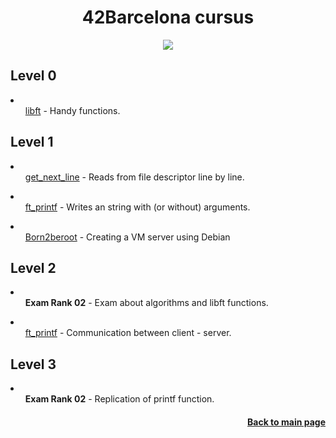 <h1 align="center">42Barcelona cursus</h1>
<p align="center"><img src="https://badge42.vercel.app/api/v2/cl92qrl6200060hmp7ccglubm/stats?cursusId=21&coalitionId=204"></p>
<h2>Level 0</h2>
<li><ul><a href="https://github.com/sszahinos/libft">libft</a> - Handy functions.  <!--<a href="https://github.com/JaeSeoKim/badge42"><img src="https://badge42.vercel.app/api/v2/cl92qrl6200060hmp7ccglubm/project/2783773" alt="sersanch's 42 Libft Score" width="auto" height="20"/></a>--></ul>
</li>
<h2>Level 1</h2>
<li><ul><a href="https://github.com/sszahinos/get_next_line">get_next_line</a> - Reads from file descriptor line by line.  <!--<a href="https://github.com/JaeSeoKim/badge42"><img src="https://badge42.vercel.app/api/v2/cl92qrl6200060hmp7ccglubm/project/2814233" alt="sersanch's 42 get_next_line Score" width="auto" height="20"/></a>--></ul></li>
<li><ul><a href="https://github.com/sszahinos/ft_printf">ft_printf</a> - Writes an string with (or without) arguments. <!--<a href="https://github.com/JaeSeoKim/badge42"><img src="https://badge42.vercel.app/api/v2/cl92qrl6200060hmp7ccglubm/project/2833862" alt="sersanch's 42 ft_printf Score" width="auto" height="20"/></a>--></ul></li>
<li><ul><a href="https://github.com/sszahinos/born2beroot">Born2beroot</a> - Creating a VM server using Debian <!--<a href="https://github.com/JaeSeoKim/badge42"><img src="https://badge42.vercel.app/api/v2/cl92qrl6200060hmp7ccglubm/project/2843840" alt="sersanch's 42 Born2beroot Score" width="auto" height="20"/></a>--></ul></li>
<h2>Level 2</h2>
<li><ul><b>Exam Rank 02</b> - Exam about algorithms and libft functions.  <!--<a href="https://github.com/JaeSeoKim/badge42"><img src="https://badge42.vercel.app/api/v2/cl92qrl6200060hmp7ccglubm/project/2819296" alt="sersanch's 42 Exam Rank 02 Score" width="auto" height="20"/></a>--></ul></li>
<li><ul><a href="https://github.com/sszahinos/minitalk">ft_printf</a> - Communication between client - server.</ul></li>
<h2>Level 3</h2>
<li><ul><b>Exam Rank 02</b> - Replication of printf function.</ul></li>
<h4 align="right"><a href="https://github.com/sszahinos">Back to main page</a></h4>
